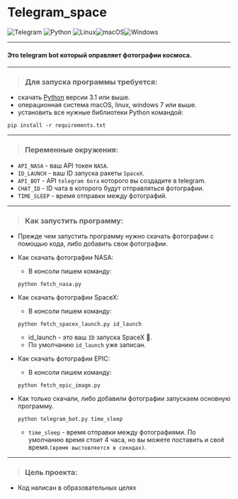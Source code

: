 # Telegram_space 
![Telegram](https://img.shields.io/badge/Telegram-2CA5E0?style=for-the-badge&logo=telegram&logoColor=white)
![Python](https://img.shields.io/badge/python-3670A0?style=for-the-badge&logo=python&logoColor=ffdd54)
![Linux](https://img.shields.io/badge/Linux-FCC624?style=for-the-badge&logo=linux&logoColor=black)![macOS](https://img.shields.io/badge/mac%20os-000000?style=for-the-badge&logo=macos&logoColor=F0F0F0)![Windows](https://img.shields.io/badge/Windows-0078D6?style=for-the-badge&logo=windows&logoColor=white)

___
#### Это telegram bot который оправляет фотографии космоса.
___
>### Для запуска программы требуется:
 * скачать [Python](https://www.python.org/) версии 3.1 или выше.
 * операционная система macOS, linux, windows 7 или выше.
 * установить все нужные библиотеки Python командой:
```
pip install -r requirements.txt
```
___
>### Переменные окружения:
 * `API_NASA` - ваш API токен `NASA`.
 * `ID_LAUNCH` - ваш ID запуска ракеты `SpaceX`.
 * `API_BOT` - API `telegram бота` которого вы создадите в telegram.
 * `CHAT_ID` - ID чата в которого будут отправляться фотографии.
 * `TIME_SLEEP` - время отправки между фотографий.
___
>### Как запустить программу:

* Прежде чем запустить программу нужно скачать фотографии с помощью кода, либо добавить свои фотографии.

* Как скачать фотографии NASA:
    * В консоли пишем команду:
    ```
    python fetch_nasa.py
    ```
* Как скачать фотографии SpaceX:
    * В консоли пишем команду:
    ```
    python fetch_spacex_launch.py id_launch
    ```
    * id_launch - это ваш `ID` запуска SpaceX :rocket:.
    * По умолчанию `id_launch` уже записан.
* Как скачать фотографии EPIC:
    * В консоли пишем команду:
    ```
    python fetch_epic_image.py
    ```
* Как только скачали, либо добавили фотографии запускаем основную программу.
    ```
    python telegram_bot.py time_sleep
    ```
    * `time_sleep` - время отправки между фотографиями. По умолчанию время стоит 4 часа, но вы можете поставить и своё время.`(время выстовляется в секндах)`.
___
>### Цель проекта:
* Код написан в образовательных целях 
